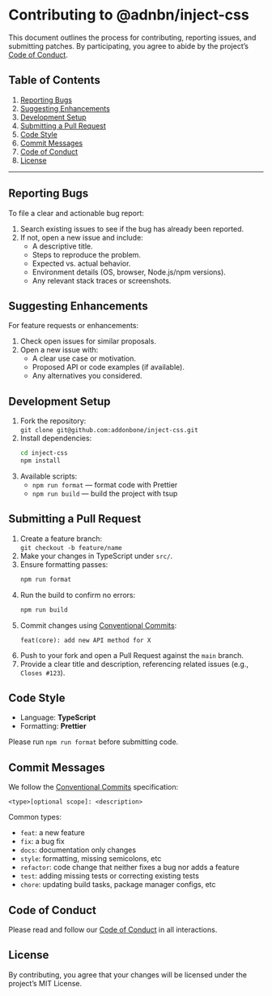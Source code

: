 <!--
  CONTRIBUTING.md
  Guidelines for contributing to the @adnbn/inject-css project.
-->

# Contributing to @adnbn/inject-css

This document outlines the process for contributing, reporting issues, and submitting patches. By participating, you agree to abide by the project’s [Code of Conduct](CODE_OF_CONDUCT.md).

## Table of Contents

1. [Reporting Bugs](#reporting-bugs)
2. [Suggesting Enhancements](#suggesting-enhancements)
3. [Development Setup](#development-setup)
4. [Submitting a Pull Request](#submitting-a-pull-request)
5. [Code Style](#code-style)
6. [Commit Messages](#commit-messages)
7. [Code of Conduct](#code-of-conduct)
8. [License](#license)

---

## Reporting Bugs

To file a clear and actionable bug report:

1. Search existing issues to see if the bug has already been reported.
2. If not, open a new issue and include:
    - A descriptive title.
    - Steps to reproduce the problem.
    - Expected vs. actual behavior.
    - Environment details (OS, browser, Node.js/npm versions).
    - Any relevant stack traces or screenshots.

## Suggesting Enhancements

For feature requests or enhancements:

1. Check open issues for similar proposals.
2. Open a new issue with:
    - A clear use case or motivation.
    - Proposed API or code examples (if available).
    - Any alternatives you considered.

## Development Setup

1. Fork the repository:  
   `git clone git@github.com:addonbone/inject-css.git`
2. Install dependencies:
    ```bash
    cd inject-css
    npm install
    ```
3. Available scripts:
    - `npm run format` — format code with Prettier
    - `npm run build` — build the project with tsup

## Submitting a Pull Request

1. Create a feature branch:  
   `git checkout -b feature/name`
2. Make your changes in TypeScript under `src/`.
3. Ensure formatting passes:
    ```bash
    npm run format
    ```
4. Run the build to confirm no errors:
    ```bash
    npm run build
    ```
5. Commit changes using [Conventional Commits](https://www.conventionalcommits.org/):
    ```
    feat(core): add new API method for X
    ```
6. Push to your fork and open a Pull Request against the `main` branch.
7. Provide a clear title and description, referencing related issues (e.g., `Closes #123`).

## Code Style

- Language: **TypeScript**
- Formatting: **Prettier**

Please run `npm run format` before submitting code.

## Commit Messages

We follow the [Conventional Commits](https://www.conventionalcommits.org/) specification:

```
<type>[optional scope]: <description>
```

Common types:

- `feat`: a new feature
- `fix`: a bug fix
- `docs`: documentation only changes
- `style`: formatting, missing semicolons, etc
- `refactor`: code change that neither fixes a bug nor adds a feature
- `test`: adding missing tests or correcting existing tests
- `chore`: updating build tasks, package manager configs, etc

## Code of Conduct

Please read and follow our [Code of Conduct](CODE_OF_CONDUCT.md) in all interactions.

## License

By contributing, you agree that your changes will be licensed under the project’s MIT License.
